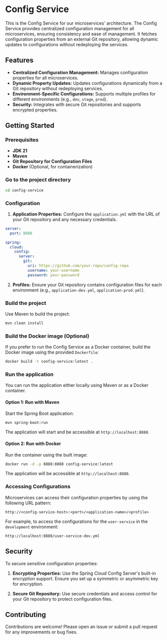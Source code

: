 # Config Service

This is the Config Service for our microservices' architecture. The Config Service provides centralized configuration
management for all microservices, ensuring consistency and ease of management. It fetches configuration properties from
an external Git repository, allowing dynamic updates to configurations without redeploying the services.

## Features

- **Centralized Configuration Management:** Manages configuration properties for all microservices.
- **Dynamic Property Updates:** Updates configurations dynamically from a Git repository without redeploying services.
- **Environment-Specific Configurations:** Supports multiple profiles for different environments (e.g., `dev`, `stage`,
  `prod`).
- **Security:** Integrates with secure Git repositories and supports encrypted properties.

## Getting Started

### Prerequisites

- **JDK 21**
- **Maven**
- **Git Repository for Configuration Files**
- **Docker** (Optional, for containerization)

### Go to the project directory

```sh
cd config-service
```

### Configuration

1. **Application Properties:** Configure the `application.yml` with the URL of your Git repository and any necessary
   credentials.

```yaml
server:
  port: 8888

spring:
  cloud:
    config:
      server:
        git:
          uri: https://github.com/your-repo/config-repo
          username: your-username
          password: your-password
```

2. **Profiles:** Ensure your Git repository contains configuration files for each environment (e.g.,
   `application-dev.yml`, `application-prod.yml`).

### Build the project

Use Maven to build the project:

```sh
mvn clean install
```

### Build the Docker image (Optional)

If you prefer to run the Config Service as a Docker container, build the Docker image using the provided `Dockerfile`:

```sh
docker build -t config-service:latest .
```

### Run the application

You can run the application either locally using Maven or as a Docker container.

#### Option 1: Run with Maven

Start the Spring Boot application:

```bash
mvn spring-boot:run
```

The application will start and be accessible at `http://localhost:8888`.

#### Option 2: Run with Docker

Run the container using the built image:

```sh
docker run -d -p 8888:8888 config-service:latest
```

The application will be accessible at `http://localhost:8888`.

### Accessing Configurations

Microservices can access their configuration properties by using the following URL pattern:

```
http://<config-service-host>:<port>/<application-name>/<profile>
```

For example, to access the configurations for the `user-service` in the `development` environment:

```
http://localhost:8888/user-service-dev.yml
```

## Security

To secure sensitive configuration properties:

1. **Encrypting Properties:** Use the Spring Cloud Config Server's built-in encryption support. Ensure you set up a
   symmetric or asymmetric key for encryption.

2. **Secure Git Repository:** Use secure credentials and access control for your Git repository to protect configuration
   files.

## Contributing

Contributions are welcome! Please open an issue or submit a pull request for any improvements or bug fixes.
